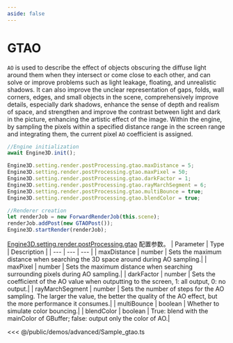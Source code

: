 ```yaml
---
aside: false
---
```

# GTAO
`AO` is used to describe the effect of objects obscuring the diffuse light around them when they intersect or come close to each other, and can solve or improve problems such as light leakage, floating, and unrealistic shadows. It can also improve the unclear representation of gaps, folds, wall corners, edges, and small objects in the scene, comprehensively improve details, especially dark shadows, enhance the sense of depth and realism of space, and strengthen and improve the contrast between light and dark in the picture, enhancing the artistic effect of the image. Within the engine, by sampling the pixels within a specified distance range in the screen range and integrating them, the current pixel `AO` coefficient is assigned.
```ts
//Engine initialization
await Engine3D.init();

Engine3D.setting.render.postProcessing.gtao.maxDistance = 5;
Engine3D.setting.render.postProcessing.gtao.maxPixel = 50;
Engine3D.setting.render.postProcessing.gtao.darkFactor = 1;
Engine3D.setting.render.postProcessing.gtao.rayMarchSegment = 6;
Engine3D.setting.render.postProcessing.gtao.multiBounce = true;
Engine3D.setting.render.postProcessing.gtao.blendColor = true;

//Renderer creation
let renderJob = new ForwardRenderJob(this.scene);
renderJob.addPost(new GTAOPost());
Engine3D.startRender(renderJob);
```

[Engine3D.setting.render.postProcessing.gtao](../../api/types/GTAOSetting.md) 配置参数。
| Parameter | Type | Description |
| --- | --- | --- |
| maxDistance | number | Sets the maximum distance when searching the 3D space around during AO sampling.|
| maxPixel | number | Sets the maximum distance when searching surrounding pixels during AO sampling.|
| darkFactor | number | Sets the coefficient of the AO value when outputting to the screen, 1: all output, 0: no output.|
| rayMarchSegment | number | Sets the number of steps for the AO sampling. The larger the value, the better the quality of the AO effect, but the more performance it consumes.|
| multiBounce | boolean | Whether to simulate color bouncing.|
| blendColor | boolean | True: blend with the mainColor of GBuffer; false: output only the color of AO.|

<Demo src="/demos/advanced/Sample_gtao.ts"></Demo>

<<< @/public/demos/advanced/Sample_gtao.ts